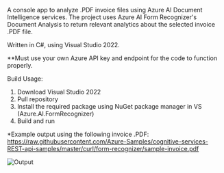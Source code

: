 A console app to analyze .PDF invoice files using Azure AI Document Intelligence services. The project uses Azure AI Form Recognizer's Document Analysis to return relevant analytics about the selected invoice .PDF file.

Written in C#, using Visual Studio 2022.

**Must use your own Azure API key and endpoint for the code to function properly.

Build Usage:

1. Download Visual Studio 2022
2. Pull repository
3. Install the required package using NuGet package manager in VS (Azure.AI.FormRecognizer)
4. Build and run

*Example output using the following invoice .PDF:
https://raw.githubusercontent.com/Azure-Samples/cognitive-services-REST-api-samples/master/curl/form-recognizer/sample-invoice.pdf


![Output](https://github.com/Biltoa/AIDocumentAnalysis/assets/86389078/675642d7-f6a1-42a2-8f74-8b653b58d9da)
